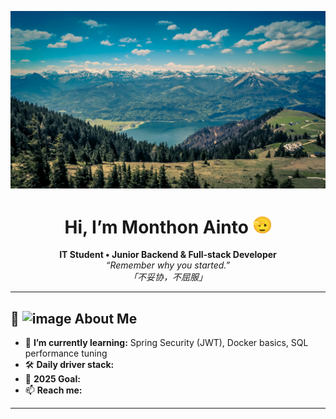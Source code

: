 <p align="center">
  <img src="./assets/headerImg.jpg" alt="header image"/>
</p>

<h1 align="center">Hi, I’m Monthon Ainto <img height="30" src="./assets/512.gif" /></h1>

<p align="center">
  <strong>IT Student • Junior Backend & Full-stack Developer</strong><br/>
  <em>“Remember why you started.”</em><br/>
  <em>「不妥协，不屈服」</em>
</p>

---

## 🚀 <img width="512" height="512" alt="image" src="https://github.com/user-attachments/assets/b5d13224-39c1-423a-b7f1-ee814d058b54" /> About Me
- 🌱  **I’m currently learning:** Spring Security (JWT), Docker basics, SQL performance tuning
- 🛠   **Daily driver stack:** 
- 🎯  **2025 Goal:** 
- 📫  **Reach me:**
  
---
